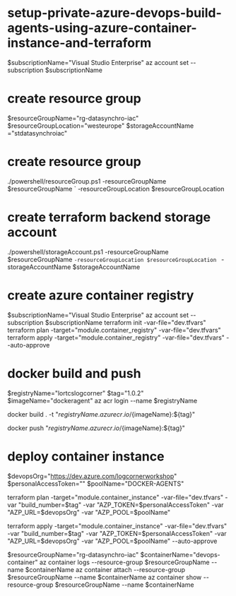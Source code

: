 # setup-private-azure-devops-build-agents-using-azure-container-instance-and-terraform

$subscriptionName="Visual Studio Enterprise"
az account set --subscription  $subscriptionName

# create resource group
$resourceGroupName="rg-datasynchro-iac"
$resourceGroupLocation="westeurope"
$storageAccountName ="stdatasynchroiac"
# create resource group
./powershell/resourceGroup.ps1 -resourceGroupName $resourceGroupName `
                               -resourceGroupLocation $resourceGroupLocation

# create terraform backend storage account
./powershell/storageAccount.ps1 -resourceGroupName $resourceGroupName `
                                -resourceGroupLocation $resourceGroupLocation  ` -storageAccountName $storageAccountName

# create azure container registry
$subscriptionName="Visual Studio Enterprise"
az account set --subscription  $subscriptionName
terraform init -var-file="dev.tfvars"
terraform plan -target="module.container_registry" -var-file="dev.tfvars" 
terraform apply -target="module.container_registry" -var-file="dev.tfvars" --auto-approve

#  docker build and push
$registryName="lortcslogcorner"
$tag="1.0.2"
$imageName="dockeragent"
az acr login --name  $registryName

docker build . -t "${registryName}.azurecr.io/${imageName}:${tag}"

docker push "${registryName}.azurecr.io/${imageName}:${tag}" 

# deploy container instance
$devopsOrg="https://dev.azure.com/logcornerworkshop"
$personalAccessToken=""
$poolName="DOCKER-AGENTS"

terraform plan -target="module.container_instance" -var-file="dev.tfvars" -var "build_number=$tag" -var "AZP_TOKEN=$personalAccessToken" -var "AZP_URL=$devopsOrg"   -var "AZP_POOL=$poolName"

terraform apply -target="module.container_instance" -var-file="dev.tfvars" -var "build_number=$tag" -var "AZP_TOKEN=$personalAccessToken" -var "AZP_URL=$devopsOrg"    -var "AZP_POOL=$poolName" --auto-approve

$resourceGroupName="rg-datasynchro-iac"
$containerName="devops-container"
az container logs --resource-group $resourceGroupName --name $containerName
az container attach --resource-group $resourceGroupName --name $containerName
az container show --resource-group $resourceGroupName --name $containerName
